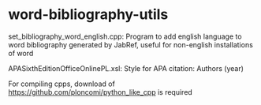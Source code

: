 # word-bibliography-utils

set_bibliography_word_english.cpp: Program to add english language to word bibliography generated by JabRef, useful for non-english installations of word

APASixthEditionOfficeOnlinePL.xsl: Style for APA citation:  Authors (year)

For compiling cpps, download of https://github.com/ploncomi/python_like_cpp is required
